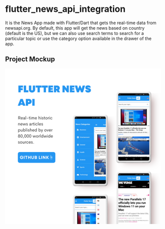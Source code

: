 # flutter_news_api_integration

It is the News App made with Flutter/Dart that gets the real-time data from newsapi.org. By default, this app will get the news based on country (default is the US), but we can also use search terms to search for a particular topic or use the category option available in the drawer of the app.

## Project Mockup

<img src="read-me-image/flutter-news-api.png" width="600"> 
